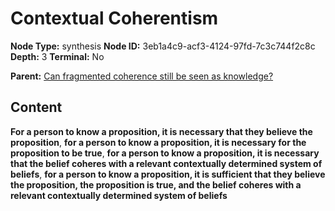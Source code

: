 # Contextual Coherentism

**Node Type:** synthesis
**Node ID:** 3eb1a4c9-acf3-4124-97fd-7c3c744f2c8c
**Depth:** 3
**Terminal:** No

**Parent:** [Can fragmented coherence still be seen as knowledge?](can-fragmented-coherence-still-be-seen-as-knowledge.md)

## Content

**For a person to know a proposition, it is necessary that they believe the proposition**, **for a person to know a proposition, it is necessary for the proposition to be true**, **for a person to know a proposition, it is necessary that the belief coheres with a relevant contextually determined system of beliefs**, **for a person to know a proposition, it is sufficient that they believe the proposition, the proposition is true, and the belief coheres with a relevant contextually determined system of beliefs**
